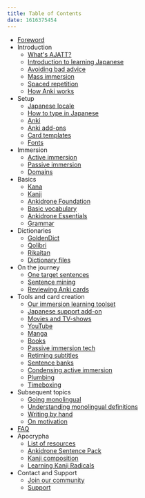 ```yaml
---
title: Table of Contents
date: 1616375454
---
```


* [Foreword](foreword.html)
* Introduction
	* [What's AJATT?](whats-ajatt.html)
	* [Introduction to learning Japanese](introduction-to-learning-japanese.html)
	* [Avoiding bad advice](bad-advice.html)
	* [Mass immersion](mass-immersion.html)
	* [Spaced repetition](spaced-repetition.html)
	* [How Anki works](how-anki-works.html)
* Setup
	* [Japanese locale](japanese-locale.html)
	* [How to type in Japanese](how-to-type-in-japanese.html)
	* [Anki](setting-up-anki.html)
	* [Anki add-ons](useful-anki-add-ons-for-japanese.html)
	* [Card templates](discussing-various-card-templates.html)
	* [Fonts](japanese-fonts.html)
* Immersion
	* [Active immersion](active-immersion.html)
	* [Passive immersion](passive-immersion.html)
	* [Domains](language-domains.html)
* Basics
	* [Kana](learning-kana-in-two-days.html)
	* [Kanji](learning-kanji.html)
	* [Ankidrone Foundation](jp1k-anki-deck.html)
	* [Basic vocabulary](basic-vocabulary.html)
	* [Ankidrone Essentials](ankidrone-essentials.html)
	* [Grammar](learning-grammar.html)
* Dictionaries
	* [GoldenDict](setting-up-goldendict.html)
	* [Qolibri](setting-up-qolibri.html)
	* [Rikaitan](setting-up-yomichan.html)
	* [Dictionary files](yomichan-and-epwing-dictionaries.html)
* On the journey
	* [One target sentences](one-target-sentences.html)
	* [Sentence mining](sentence-mining.html)
	* [Reviewing Anki cards](how-to-review.html)
* Tools and card creation
	* [Our immersion learning toolset](our-immersion-learning-toolset.html)
	* [Japanese support add-on](anki-japanese-support.html)
	* [Movies and TV-shows](mining-from-movies-and-tv-shows.html)
	* [YouTube](immersion-with-youtube.html)
	* [Manga](mining-from-manga.html)
	* [Books](reading-books.html)
	* [Passive immersion tech](passive-listening.html)
	* [Retiming subtitles](retiming-subtitles.html)
	* [Sentence banks](cross-profile-search-and-import.html)
	* [Condensing active immersion](condensing-active-immersion.html)
	* [Plumbing](plumbing-for-language-learners.html)
	* [Timeboxing](timeboxing.html)
* Subsequent topics
	* [Going monolingual](going-monolingual.html)
	* [Understanding monolingual definitions](understanding-monolingual-definitions.html)
	* [Writing by hand](writing-japanese.html)
	* [On motivation](im-not-motivated-and-dont-enjoy-learning-japanese.html)
* [FAQ](tag_faq.html)
* Apocrypha
	* [List of resources](resources.html)
	* [Ankidrone Sentence Pack](ankidrone-sentence-pack.html)
	* [Kanji composition](kanji-composition-in-relation-to-reading-japanese.html)
	* [Learning Kanji Radicals](learning-kanji-radicals.html)
* Contact and Support
	* [Join our community](join-our-community.html)
	* [Support](donating-to-tatsumoto.html)
